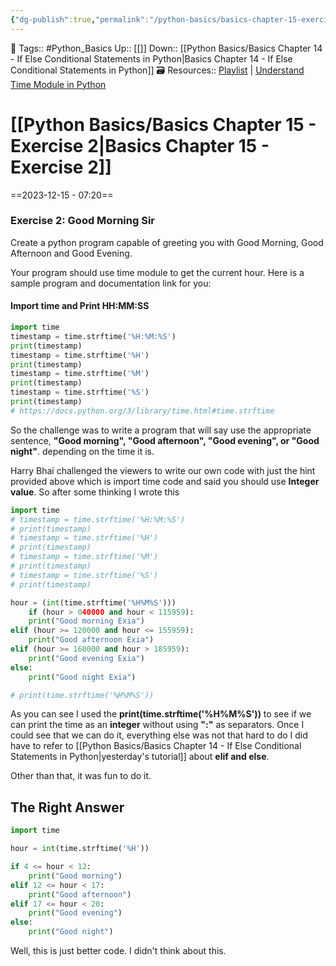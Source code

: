 ```yaml
---
{"dg-publish":true,"permalink":"/python-basics/basics-chapter-15-exercise-2/","dgPassFrontmatter":true,"noteIcon":"1","created":"2023-12-15T07:20:14.633+05:30","updated":"2023-12-16T09:48:40.183+05:30"}
---
```


🧶 Tags:: #Python_Basics 
Up:: [[]]
Down:: [[Python Basics/Basics Chapter 14 - If Else Conditional Statements in Python\|Basics Chapter 14 - If Else Conditional Statements in Python]]
🗃 Resources:: [Playlist](https://www.youtube.com/playlist?list=PLu0W_9lII9agwh1XjRt242xIpHhPT2llg) | [Understand Time Module in Python](https://realpython.com/python-time-module/)
# [[Python Basics/Basics Chapter 15 - Exercise 2\|Basics Chapter 15 - Exercise 2]]
==2023-12-15 - 07:20==
### Exercise 2: Good Morning Sir
Create a python program capable of greeting you with Good Morning, Good Afternoon and Good Evening.

Your program should use time module to get the current hour. Here is a sample program and documentation link for you:


#### Import time and Print HH:MM:SS
```python
import time
timestamp = time.strftime('%H:%M:%S')
print(timestamp)
timestamp = time.strftime('%H')
print(timestamp)
timestamp = time.strftime('%M')
print(timestamp)
timestamp = time.strftime('%S')
print(timestamp)
# https://docs.python.org/3/library/time.html#time.strftime
```

So the challenge was to write a program that will say use the appropriate sentence, **"Good morning", "Good afternoon", "Good evening", or "Good night"**. depending on the time it is.

Harry Bhai challenged the viewers to write our own code with just the hint provided above which is import time code and said you should use **Integer value**. So after some thinking I wrote this

```python
import time
# timestamp = time.strftime('%H:%M:%S')
# print(timestamp)
# timestamp = time.strftime('%H')
# print(timestamp)
# timestamp = time.strftime('%M')
# print(timestamp)
# timestamp = time.strftime('%S')
# print(timestamp)

hour = (int(time.strftime('%H%M%S')))
	if (hour > 040000 and hour < 115959):
	print("Good morning Exia")
elif (hour >= 120000 and hour <= 155959):
	print("Good afternoon Exia")
elif (hour >= 160000 and hour > 185959):
	print("Good evening Exia")
else:
	print("Good night Exia")

# print(time.strftime('%H%M%S'))
```

As you can see I used the **print(time.strftime('%H%M%S'))** to see if we can print the time as an **integer** without using **":"** as separators. Once I could see that we can do it, everything else was not that hard to do I did have to refer to [[Python Basics/Basics Chapter 14 - If Else Conditional Statements in Python\|yesterday's tutorial]] about **elif and else**.

Other than that, it was fun to do it.

## The Right Answer
```python
import time

hour = int(time.strftime('%H'))

if 4 <= hour < 12:
    print("Good morning")
elif 12 <= hour < 17:
    print("Good afternoon")
elif 17 <= hour < 20:
    print("Good evening")
else:
    print("Good night")

```

Well, this is just better code. I didn't think about this.